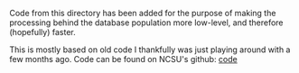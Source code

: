 Code from this directory has been added for the purpose of making the processing
behind the database population more low-level, and therefore (hopefully) faster.

This is mostly based on old code I thankfully was just playing around with a few
months ago.
Code can be found on NCSU's github:
[code](https://github.ncsu.edu/srlang/Cribbage)
